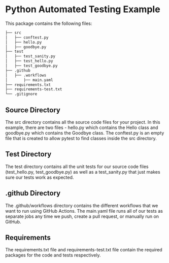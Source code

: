 # Python Automated Testing Example

This package contains the following files:

```bash
├── src
│   ├── conftest.py
│   ├── hello.py
│   ├── goodbye.py
├── test
│   ├── test_sanity.py
│   ├── test_hello.py
│   ├── test_goodbye.py
├── .github
│   ├── .workflows
│       ├── main.yaml
├── requirements.txt
├── requirements-test.txt
└── .gitignore
```

## Source Directory

The src directory contains all the source code files for your project. In this example, there are two files - hello.py which contains the Hello class and goodbye.py which contains the Goodbye class. The conftest.py is an empty file that is created to allow pytest to find classes inside the src directory.

## Test Directory

The test directory contains all the unit tests for our source code files (test_hello.py, test_goodbye.py) as well as a test_sanity.py that just makes sure our tests work as expected. 

## .github Directory

The .github/workflows directory contains the different workflows that we want to run using GitHub Actions. The main.yaml file runs all of our tests as separate jobs any time we push, create a pull request, or manually run on GitHub.

## Requirements

The requirements.txt file and requirements-test.txt file contain the required packages for the code and tests respectively.
